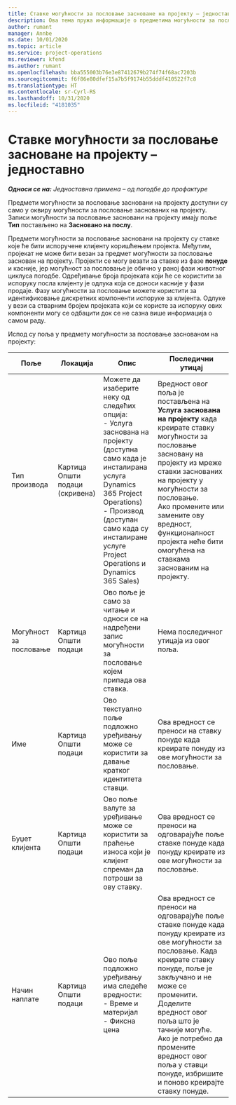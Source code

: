 ```yaml
---
title: Ставке могућности за пословање засноване на пројекту – једноставно
description: Ова тема пружа информације о предметима могућности за пословање заснованим на пројекту. (Pro)
author: rumant
manager: Annbe
ms.date: 10/01/2020
ms.topic: article
ms.service: project-operations
ms.reviewer: kfend
ms.author: rumant
ms.openlocfilehash: bba555003b76e3e87412679b274f74f68ac7203b
ms.sourcegitcommit: f6f86e80dfef15a7b5f9174b55dddf410522f7c8
ms.translationtype: HT
ms.contentlocale: sr-Cyrl-RS
ms.lasthandoff: 10/31/2020
ms.locfileid: "4181035"
---
```

# <a name="project-based-opportunity-lines---lite"></a>Ставке могућности за пословање засноване на пројекту – једноставно

_**Односи се на:** Једноставна примена – од погодбе до профактуре_

Предмети могућности за пословање засновани на пројекту доступни су само у оквиру могућности за пословање заснованих на пројекту. Записи могућности за пословање засновани на пројекту имају поље **Тип** постављено на **Засновано на послу**.

Предмети могућности за пословање засновани на пројекту су ставке које ће бити испоручене клијенту коришћењем пројекта. Међутим, пројекат не може бити везан за предмет могућности за пословање заснован на пројекту. Пројекти се могу везати за ставке из фазе **понуде** и касније, јер могућност за пословање је обично у раној фази животног циклуса погодбе. Одређивање броја пројеката који ће се користити за испоруку посла клијенту је одлука која се доноси касније у фази продаје. Фазу могућности за пословање можете користити за идентификовање дискретних компоненти испоруке за клијента. Одлуке у вези са стварним бројем пројеката који се користе за испоруку ових компоненти могу се одбацити док се не сазна више информација о самом раду.

Испод су поља у предмету могућности за пословање заснованом на пројекту:

| **Поље** | **Локација** | **Опис** | **Последични утицај** |
| --- | --- | --- | --- |
| Тип производа | Картица Општи подаци (скривена) | Можете да изаберите неку од следећих опција:</br>- Услуга заснована на пројекту (доступна само када је инсталирана услуга Dynamics 365 Project Operations)</br>- Производ (доступан само када су инсталиране услуге Project Operations и Dynamics 365 Sales) | Вредност овог поља је постављена на **Услуга заснована на пројекту** када креирате ставку могућности за пословање засновану на пројекту из мреже ставки заснованих на пројекту у могућности за пословање. <br> Ако промените или замените ову вредност, функционалност пројекта неће бити омогућена на ставкама заснованим на пројекту. |
| Могућност за пословање | Картица Општи подаци | Ово поље је само за читање и односи се на надређени запис могућности за пословање којем припада ова ставка. | Нема последичног утицаја из овог поља. |
| Име | Картица Општи подаци | Ово текстуално поље подложно уређивању може се користити за давање кратког идентитета ставци. | Ова вредност се преноси на ставку понуде када креирате понуду из ове могућности за пословање. |
| Буџет клијента | Картица Општи подаци | Ово поље валуте за уређивање може се користити за праћење износа који је клијент спреман да потроши за ову ставку. | Ова вредност се преноси на одговарајуће поље ставке понуде када понуду креирате из ове могућности за пословање. |
| Начин наплате | Картица Општи подаци | Ово поље подложно уређивању има следеће вредности:</br>- Време и материјал</br>- Фиксна цена | Ова вредност се преноси на одговарајуће поље ставке понуде када понуду креирате из ове могућности за пословање. Када креирате ставку понуде, поље је закључано и не може се променити. Доделите вредност овог поља што је тачније могуће. Ако је потребно да промените вредност овог поља у ставци понуде, избришите и поново креирајте ставку понуде. |
